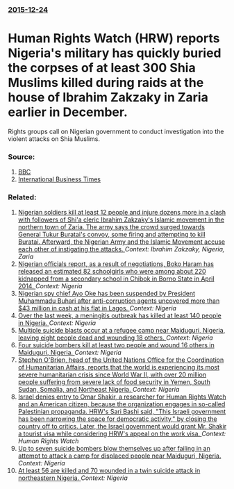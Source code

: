 ### [2015-12-24](/news/2015/12/24/index.md)

# Human Rights Watch (HRW) reports Nigeria's military has quickly buried the corpses of at least 300 Shia Muslims killed during raids at the house of Ibrahim Zakzaky in Zaria earlier in December. 

Rights groups call on Nigerian government to conduct investigation into the violent attacks on Shia Muslims.


### Source:

1. [BBC](http://www.bbc.com/news/world-africa-35168211)
2. [International Business Times](http://www.ibtimes.co.uk/nigeria-zaria-killings-army-quickly-buried-300-shia-muslims-killed-unjustified-violence-1534703)

### Related:

1. [Nigerian soldiers kill at least 12 people and injure dozens more in a clash with followers  of Shi'a cleric Ibrahim Zakzaky's Islamic movement in the northern town of Zaria. The army says the crowd  surged towards General Tukur Buratai's convoy, some firing and attempting to kill Buratai. Afterward, the Nigerian Army and  the Islamic Movement accuse each other of instigating the attacks. ](/news/2015/12/12/nigerian-soldiers-kill-at-least-12-people-and-injure-dozens-more-in-a-clash-with-followers-of-shi-a-cleric-ibrahim-zakzaky-s-islamic-moveme.md) _Context: Ibrahim Zakzaky, Nigeria, Zaria_
2. [Nigerian officials report, as a result of negotiations, Boko Haram has released an estimated 82 schoolgirls who were among about 220 kidnapped from a secondary school in Chibok in Borno State in April 2014. ](/news/2017/05/6/nigerian-officials-report-as-a-result-of-negotiations-boko-haram-has-released-an-estimated-82-schoolgirls-who-were-among-about-220-kidnapp.md) _Context: Nigeria_
3. [Nigerian spy chief Ayo Oke has been suspended by President Muhammadu Buhari after anti-corruption agents uncovered more than $43 million in cash at his flat in Lagos. ](/news/2017/04/19/nigerian-spy-chief-ayo-oke-has-been-suspended-by-president-muhammadu-buhari-after-anti-corruption-agents-uncovered-more-than-43-million-in.md) _Context: Nigeria_
4. [Over the last week, a meningitis outbreak has killed at least 140 people in Nigeria. ](/news/2017/03/28/over-the-last-week-a-meningitis-outbreak-has-killed-at-least-140-people-in-nigeria.md) _Context: Nigeria_
5. [Multiple suicide blasts occur at a refugee camp near Maiduguri, Nigeria, leaving eight people dead and wounding 18 others. ](/news/2017/03/22/multiple-suicide-blasts-occur-at-a-refugee-camp-near-maiduguri-nigeria-leaving-eight-people-dead-and-wounding-18-others.md) _Context: Nigeria_
6. [Four suicide bombers kill at least two people and wound 16 others in Maiduguri, Nigeria. ](/news/2017/03/15/four-suicide-bombers-kill-at-least-two-people-and-wound-16-others-in-maiduguri-nigeria.md) _Context: Nigeria_
7. [Stephen O'Brien, head of the United Nations Office for the Coordination of Humanitarian Affairs, reports that the world is experiencing its most severe humanitarian crisis since World War II, with over 20 million people suffering from severe lack of food security in Yemen, South Sudan, Somalia, and Northeast Nigeria. ](/news/2017/03/10/stephen-o-brien-head-of-the-united-nations-office-for-the-coordination-of-humanitarian-affairs-reports-that-the-world-is-experiencing-its.md) _Context: Nigeria_
8. [Israel denies entry to Omar Shakir, a researcher for Human Rights Watch and an American citizen, because the organization  engages in so-called Palestinian propaganda. HRW's Sari Bashi said, "This Israeli government has been narrowing the space for democratic activity,"  by closing the country off to critics.  Later, the Israel government  would grant Mr. Shakir a tourist visa while considering HRW's appeal on the work visa. ](/news/2017/02/24/israel-denies-entry-to-omar-shakir-a-researcher-for-human-rights-watch-and-an-american-citizen-because-the-organization-engages-in-so-cal.md) _Context: Human Rights Watch_
9. [Up to seven suicide bombers blow themselves up after failing in an attempt to attack a camp for displaced people near Maiduguri, Nigeria. ](/news/2017/02/17/up-to-seven-suicide-bombers-blow-themselves-up-after-failing-in-an-attempt-to-attack-a-camp-for-displaced-people-near-maiduguri-nigeria.md) _Context: Nigeria_
10. [   At least 56 are killed and 70 wounded in a twin suicide attack in northeastern Nigeria. ](/news/2016/12/9/at-least-56-are-killed-and-70-wounded-in-a-twin-suicide-attack-in-northeastern-nigeria.md) _Context: Nigeria_
